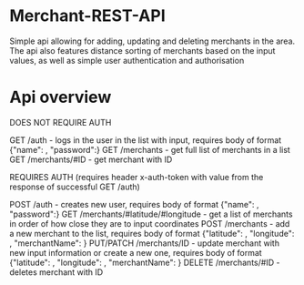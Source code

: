 # Merchant-REST-API
Simple api allowing for adding, updating and deleting merchants in the area. The api also features distance sorting of merchants based on the input values, as well as simple user authentication and authorisation

# Api overview

DOES NOT REQUIRE AUTH

GET /auth - logs in the user in the list with input, requires body of format {"name": , "password":}
GET /merchants - get full list of merchants in a list
GET /merchants/#ID - get merchant with ID

REQUIRES AUTH (requires header x-auth-token with value from the response of successful GET /auth)

POST /auth - creates new user, requires body of format {"name": , "password":}
GET /merchants/#latitude/#longitude - get a list of merchants in order of how close they are to input coordinates
POST /merchants - add a new merchant to the list, requires body of format {"latitude": , "longitude": , "merchantName": }
PUT/PATCH /merchants/ID - update merchant with new input information or create a new one, requires body of format {"latitude": , "longitude": , "merchantName": }
DELETE /merchants/#ID - deletes merchant with ID
